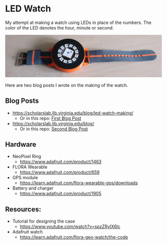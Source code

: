 # LED Watch
My attempt at making a watch using LEDs in place of the numbers. The color of the LED denotes the hour, minute or second.

![the watch](/second-blog-post/assets/post-media/led-watch-complete/the-watch.jpg)

Here are two blog posts I wrote on the making of the watch.

## Blog Posts
* [https://scholarslab.lib.virginia.edu/blog/led-watch-making/ ](https://scholarslab.lib.virginia.edu/blog/led-watch-making/)
	* Or in this repo: [First Blog Post](/first-blog-post/2019-12-17-making-an-led-watch.md)
* [https://scholarslab.lib.virginia.edu/blog/ ](https://scholarslab.lib.virginia.edu/blog/)
	* Or in this repo: [Second Blog Post](/second-blog-post/2020-05-26-led-watch-complete.md)

## Hardware
* NeoPixel Ring
	* [https://www.adafruit.com/product/1463 ](https://www.adafruit.com/product/1463)
* FLORA Wearable
	* [https://www.adafruit.com/product/659 ](https://www.adafruit.com/product/659)
* GPS module
	* [https://learn.adafruit.com/flora-wearable-gps/downloads ](https://learn.adafruit.com/flora-wearable-gps/downloads)
* Battery and charger
	* [https://www.adafruit.com/product/1905 ](https://www.adafruit.com/product/1905)

## Resources:
* Tutorial for designing the case
	* [https://www.youtube.com/watch?v=spzZRyIX6Ic ](https://www.youtube.com/watch?v=spzZRyIX6Ic)
* Adafruit watch
	* [https://learn.adafruit.com/flora-geo-watch/the-code ](https://learn.adafruit.com/flora-geo-watch/the-code)
